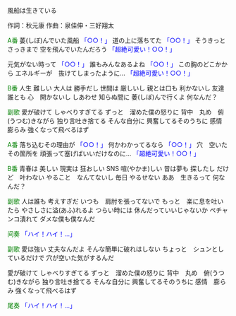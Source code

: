 風船は生きている

作詞：秋元康
作曲：泉佳伸・三好翔太

<font color=green>A番</font>
萎(しぼ)んでいた風船 <font color=blue>「○○！」</font> 
道の上に落ちてた <font color=blue>「○○！」</font> 
そうきっと　さっきまで
空を飛んでいたんだろう <font color=blue>「超絶可愛い！○○！」</font> 

元気がない時って <font color=blue>「○○！」</font> 
誰もみんなあるよね <font color=blue>「○○！」</font> 
この胸のどこかから
エネルギーが　抜けてしまったように… <font color=blue>「超絶可愛い！○○！」</font> 

<font color=green>B番</font>
人生
難しい
大人は
勝手だし
世間は
厳しいし
親とは口も
利かないし
友達　誰とも
心　開かないし
しあわせ
知らぬ間に
萎(しぼ)んで行くよ
何なんだ？

<font color=green>副歌</font>
愛が破けて
しゃべりすぎてる
ずっと　溜めた僕の怒りに
背中　丸め　俯(うつむ)きながら
独り言吐き捨てる
そんな自分に
興奮してるそのうちに
感情　膨らみ
強くなって飛べるはず

<font color=green>A番</font>
落ち込むその理由が <font color=blue>「○○！」</font> 
何かわかってるなら <font color=blue>「○○！」</font> 
穴　空いたその箇所を
頑張って塞げばいいだけなのに… <font color=blue>「超絶可愛い！○○！」</font> 

<font color=green>B番</font>
青春は
美しい
現実は
狂おしい
SNS
喧(やかま)しい
昔は夢も
探したし
だけど　叶わない
やること　なんてないし
毎日
やるせない
ああ　生きるって
何なんだ？

<font color=green>副歌</font>
人は誰も
考えすぎだ
いつも　肩肘を張ってないで
もっと　楽に息を吐いたら
やさしさに溢(あふ)れるよ
つらい時には
休んだっていいじゃないか
ペチャンコ潰れて
ダメな僕も僕なんだ

<font color=green>间奏</font>
<font color=blue>「ハイ！ハイ！…」</font> 

<font color=green>副歌</font>
愛は強い
丈夫なんだよ
そんな簡単に破れはしない
ちょっと　シュンとしているだけで
穴が空いた気がするんだ

愛が破けて
しゃべりすぎてる
ずっと　溜めた僕の怒りに
背中　丸め　俯(うつむ)きながら
独り言吐き捨てる
そんな自分に
興奮してるそのうちに
感情　膨らみ
強くなって飛べるはず

<font color=green>尾奏</font>
<font color=blue>「ハイ！ハイ！…」</font> 
